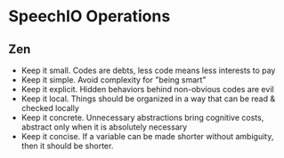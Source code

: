 # SpeechIO Operations

## Zen
* Keep it small. Codes are debts, less code means less interests to pay
* Keep it simple. Avoid complexity for "being smart"
* Keep it explicit. Hidden behaviors behind non-obvious codes are evil
* Keep it local. Things should be organized in a way that can be read & checked locally
* Keep it concrete. Unnecessary abstractions bring cognitive costs, abstract only when it is absolutely necessary
* Keep it concise. If a variable can be made shorter without ambiguity, then it should be shorter.
